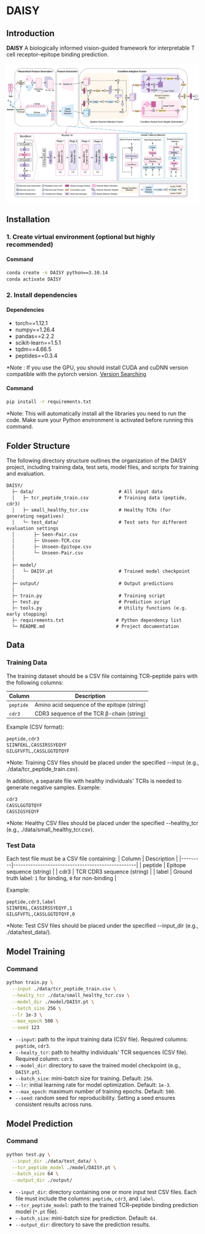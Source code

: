 # DAISY

## Introduction
**DAISY** A biologically informed vision-guided framework for interpretable T cell receptor–epitope binding prediction.

![](./output/architecture.jpg)

## Installation

### 1. Create virtual environment (optional but highly recommended)  
#### Command
```bash
conda create -n DAISY python==3.10.14
conda activate DAISY
```
### 2. Install dependencies
#### Dependencies
- torch==1.12.1
- numpy==1.26.4
- pandas==2.2.2
- scikit-learn==1.5.1
- tqdm==4.66.5
- peptides==0.3.4  

*Note : If you use the GPU, you should install CUDA and cuDNN version compatible with the pytorch version. [Version Searching](https://pytorch.org/)
#### Command
```bash
pip install -r requirements.txt
```
*Note: This will automatically install all the libraries you need to run the code. Make sure your Python environment is activated before running this command.

##  Folder Structure
The following directory structure outlines the organization of the DAISY project, including training data, test sets, model files, and scripts for training and evaluation.

```
DAISY/
  ├─ data/                               # All input data
  │   ├─ tcr_peptide_train.csv           # Training data (peptide, cdr3)
  │   ├─ small_healthy_tcr.csv           # Healthy TCRs (for generating negatives)
  │   └─ test_data/                      # Test sets for different evaluation settings
  │       ├─ Seen-Pair.csv
  │       ├─ Unseen-TCR.csv
  │       ├─ Unseen-Epitope.csv
  │       └─ Unseen-Pair.csv
  │
  ├─ model/
  │   └─ DAISY.pt                        # Trained model checkpoint
  │
  ├─ output/                             # Output predictions
  │  
  ├─ train.py                            # Training script
  ├─ test.py                             # Prediction script
  ├─ tools.py                            # Utility functions (e.g. early stopping)
  ├─ requirements.txt                   # Python dependency list
  └─ README.md                          # Project documentation
```
## Data

### Training Data

The training dataset should be a CSV file containing TCR–peptide pairs with the following columns:

| Column | Description |
|--------|-------------|
| `peptide` | Amino acid sequence of the epitope (string) |
| `cdr3` | CDR3 sequence of the TCR β-chain (string) |

Example (CSV format):

```csv
peptide,cdr3
SIINFEKL,CASSIRSSYEQYF
GILGFVFTL,CASSLGGTDTQYF
```
*Note: Training CSV files should be placed under the specified --input (e.g., ./data/tcr_peptide_train.csv).

In addition, a separate file with healthy individuals' TCRs is needed to generate negative samples.
Example:
```csv
cdr3
CASSLGGTDTQYF
CASSIGSYEQYF
```
*Note: Healthy CSV files should be placed under the specified --healthy_tcr (e.g., ./data/small_healthy_tcr.csv).

### Test Data
Each test file must be a CSV file containing:
| Column  | Description                                      |
|---------|--------------------------------------------------|
| peptide | Epitope sequence (string)                        |
| cdr3    | TCR CDR3 sequence (string)                       |
| label   | Ground truth label: `1` for binding, `0` for non-binding |

Example:
```csv
peptide,cdr3,label
SIINFEKL,CASSIRSSYEQYF,1
GILGFVFTL,CASSLGGTDTQYF,0
```
*Note: Test CSV files should be placed under the specified --input_dir (e.g., ./data/test_data/).

## Model Training

### Command
```bash
python train.py \
  --input ./data/tcr_peptide_train.csv \
  --healty_tcr ./data/small_healthy_tcr.csv \
  --model_dir ./model/DAISY.pt \
  --batch_size 256 \
  --lr 1e-3 \
  --max_epoch 500 \
  --seed 123
```
- `--input`: path to the input training data (CSV file). Required columns: `peptide`, `cdr3`.
- `--healty_tcr`: path to healthy individuals' TCR sequences (CSV file). 
Required column: `cdr3`.
- `--model_dir`: directory to save the trained model checkpoint (e.g., `DAISY.pt`).
- `--batch_size`: mini-batch size for training. Default: `256`.
- `--lr`: initial learning rate for model optimization. Default: `1e-3`.
- `--max_epoch`: maximum number of training epochs. Default: `500`.
- `--seed`: random seed for reproducibility. Setting a seed ensures consistent results across runs.


## Model Prediction

### Command
```bash
python test.py \
  --input_dir ./data/test_data/ \
  --tcr_peptide_model ./model/DAISY.pt \
  --batch_size 64 \
  --output_dir ./output/
```
- `--input_dir`: directory containing one or more input test CSV files. Each file must include the columns: `peptide`, `cdr3`, and `label`.
- `--tcr_peptide_model`: path to the trained TCR–peptide binding prediction model (`*.pt` file).
- `--batch_size`: mini-batch size for prediction. Default: `64`.
- `--output_dir`: directory to save the prediction results.


